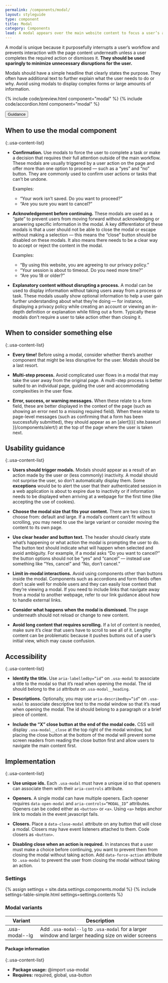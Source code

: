 ```yaml
---
permalink: /components/modal/
layout: styleguide
type: component
title: Modal
category: Components
lead: A modal appears over the main website content to focus a user’s attention on critical information or a specific task while disabling the content underneath it. 
---
```


A modal is unique because it purposefully interrupts a user’s workflow and prevents interaction with the page content underneath unless a user completes the required action or dismisses it. **They should be used sparingly to minimize unnecessary disruptions for the user.** 

Modals should have a simple headline that clearly states the purpose. They often have additional text to further explain what the user needs to do or why. Avoid using modals to display complex forms or large amounts of information. 


{% include code/preview.html component="modal" %}
{% include code/accordion.html component="modal" %}

<div class="usa-accordion usa-accordion--bordered site-accordion-docs">
  <button class="usa-button-unstyled usa-accordion__button"
      aria-expanded="true" aria-controls="icon-modal">
    Guidance
  </button>
<div id="icon-modal" aria-hidden="false" class="usa-accordion__content site-component-usage" markdown="1">

## When to use the modal component

{:.usa-content-list}

- **Confirmation.** Use modals to force the user to complete a task or make a decision that requires their full attention outside of the main workflow. These modals are usually triggered by a user action on the page and offer more than one option to proceed — such as a “yes” and “no” button. They are commonly used to confirm user actions or tasks that can’t be undone. 

  Examples: 
  - “Your work isn’t saved. Do you want to proceed?” 
  - “Are you sure you want to cancel?” 

- **Acknowledgement before continuing.** These modals are used as a “gate” to prevent users from moving forward without acknowledging or answering specific information in the modal. A key differentiator of these modals is that a user should not be able to close the modal or escape without making a selection — this means the “close” button should be disabled on these modals. It also means there needs to be a clear way to accept or reject the content in the modal. 

  Examples: 
  - “By using this website, you are agreeing to our privacy policy.” 
  - “Your session is about to timeout. Do you need more time?” 
  - “Are you 18 or older?” 

- **Explanatory content without disrupting a process.** A modal can be used to display information without taking users away from a process or task. These modals usually show optional information to help a user gain further understanding about what they’re doing — for instance, displaying a privacy policy while creating an account or viewing an in-depth definition or explanation while filling out a form. Typically these modals don’t require a user to take action other than closing it. 

## When to consider something else

{:.usa-content-list}

- **Every time!** Before using a modal, consider whether there’s another component that might be less disruptive for the user. Modals should be a last resort. 

- **Multi-step process.** Avoid complicated user flows in a modal that may take the user away from the original page. A multi-step process is better suited to an individual page, guiding the user and accommodating complexities in the user flow.

- **Error, success, or warning messages.** When these relate to a form field, these are better displayed in the context of the page (such as showing an error next to a missing required field). When these relate to page-level messages (such as confirming that a form has been successfully submitted), they should appear as an [alert]({{ site.baseurl }}/components/alert/) at the top of the page where the user is taken next. 

## Usability guidance

{:.usa-content-list}

- **Users should trigger modals.** Modals should appear as a result of an action made by the user or (less commonly) inactivity. A modal should not surprise the user, so don’t automatically display them. Some **exceptions** would be to alert the user that their authenticated session in a web application is about to expire due to inactivity or if information needs to be displayed when arriving at a webpage for the first time (like accepting the use of cookies). 

- **Choose the modal size that fits your content.** There are two sizes to choose from: default and large. If a modal’s content can’t fit without scrolling, you may need to use the large variant or consider moving the content to its own page.

- **Use clear header and button text.** The header should clearly state what’s happening or what action the modal is prompting the user to do. The button text should indicate what will happen when selected and avoid ambiguity. For example, if a modal asks “Do you want to cancel?” the button options should not be “yes” and “cancel” — instead use something like “Yes, cancel” and “No, don’t cancel.”

- **Limit in-modal interactions.** Avoid using components other than buttons inside the modal. Components such as accordions and form fields often don’t scale well for mobile users and they can easily lose context that they’re viewing a modal. If you need to include links that navigate away from a modal to another webpage, refer to our link guidance about how to handle external links.

- **Consider what happens when the modal is dismissed.** The page underneath should not reload or change to new content. 

- **Avoid long content that requires scrolling.** If a lot of content is needed, make sure it’s clear that users have to scroll to see all of it. Lengthy content can be problematic because it pushes buttons out of a user’s initial view, which may cause confusion. 

## Accessibility

{:.usa-content-list}

- **Identify the title.** Use `aria-labelledby=”id”` on `.usa-modal` to associate a title to the modal so that it’s read when opening the modal. The id should belong to the `id` attribute on .`usa-modal__heading`. 

- **Descriptions.** Optionally, you may use `aria-describedby=”id”` on `.usa-modal` to associate descriptive text to the modal window so that it’s read when opening the modal. The id should belong to a paragraph or a brief piece of content.

- **Include the “X” close button at the end of the modal code.** CSS will display `.usa-modal__close` at the top right of the modal window, but placing the close button at the bottom of the modal will prevent some screen readers from reading the close button first and allow users to navigate the main content first.

## Implementation

{:.usa-content-list}

- **Use unique ids.** Each `.usa-modal` must have a unique id so that openers can associate them with their `aria-controls` attribute.

- **Openers.** A single modal can have multiple openers. Each opener requires `data-open-modal` and `aria-controls=”MODAL_ID”` attributes. Openers can be coded either as `<button>` or `<a>`. Using `<a>` helps anchor link to modals in the event javascript fails.

- **Closers.** Place a `data-close-modal` attribute on any button that will close a modal. Closers may have event listeners attached to them. Code closers as `<button>`.

- **Disabling close when an action is required.** In instances that a user must make a choice before continuing, you want to prevent them from closing the modal without taking action. Add `data-force-action` attribute to `.usa-modal` to prevent the user from closing the modal without taking an action.


### Settings

{% assign settings = site.data.settings.components.modal %}
{% include settings-table-simple.html
  settings=settings.contents
%}

### Modal variants
<table class="usa-table--borderless site-table-responsive site-table-simple" aria-labelledby="component-variants">
  <thead>
    <tr>
      <th scope="col" class="flex-6">Variant</th>
      <th scope="col" class="flex-6">Description</th>
    </tr>
  </thead>
  <tbody class="font-mono-2xs">
    <tr>
      <td data-title="Variant" class="flex-6">.usa-modal--lg</td>
      <td data-title="Description" class="flex-6">
        <span class="font-lang-3xs">Add <code>.usa-modal--lg</code> to <code>.usa-modal</code> for a larger window and larger heading size on wider screens</span>
      </td>
    </tr>
  </tbody>
</table>

#### Package information

{:.usa-content-list}

- **Package usage:** @import usa-modal
- **Requires:** required, global, usa-button


</div>